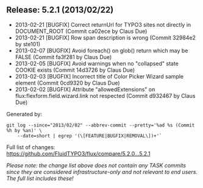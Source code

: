 ## Release: 5.2.1 (2013/02/22)

* 2013-02-21 [BUGFIX] Correct returnUrl for TYPO3 sites not directly in DOCUMENT_ROOT (Commit ca02ece by Claus Due)
* 2013-02-21 [BUGFIX] Row span description is wrong (Commit 32984e2 by ste101)
* 2013-02-07 [BUGFIX] Avoid foreach() on glob() return which may be FALSE (Commit fa3f281 by Claus Due)
* 2013-02-05 [BUGFIX] Avoid warnings when no "collapsed" state COOKIE exists (Commit 14d3726 by Claus Due)
* 2013-02-03 [BUGFIX] Incorrect title of Color Picker Wizard sample element (Commit 0cd9320 by Claus Due)
* 2013-02-02 [BUGFIX] Attribute "allowedExtensions" on flux:flexform.field.wizard.link not respected (Commit d932467 by Claus Due)

Generated by:

```
git log --since="2013/02/02" --abbrev-commit --pretty='%ad %s (Commit %h by %an)' \
    --date=short | egrep '(\[FEATURE|BUGFIX|REMOVAL\])+'`
```

Full list of changes: https://github.com/FluidTYPO3/flux/compare/5.2.0...5.2.1

*Please note: the change list above does not contain any TASK commits since they are considered 
infrastructure-only and not relevant to end users. The full list includes these!*

